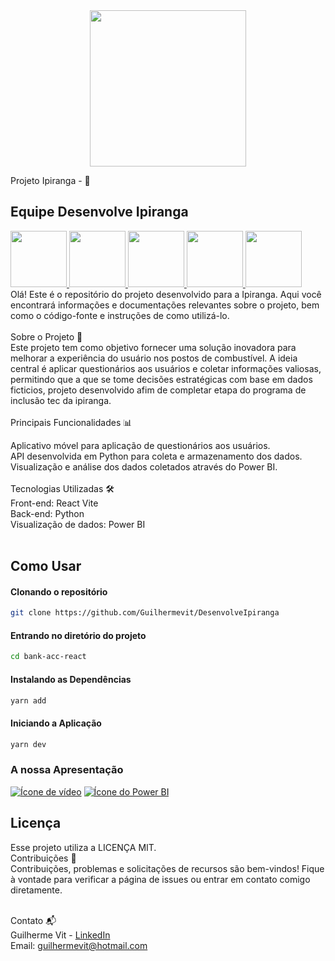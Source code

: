 <div align="center"> 
<img  src="https://assets.website-files.com/5ff79f3ebebf6b12f6b7747f/5ffe04fc6284b7e90070d985_logo-gama-academy.png" width="250" />
</div>

Projeto Ipiranga - 🚀 <br>
## Equipe Desenvolve Ipiranga
<a href="https://avatars.githubusercontent.com/u/112904412?v=4" target="_blank"> 
<img src="https://avatars.githubusercontent.com/u/112904412?v=4" width="90"/>
<img src="https://avatars.githubusercontent.com/u/86999420?v=4" width="90"/>
<img src="https://media.licdn.com/dms/image/C4D03AQFJ739rtKOCWQ/profile-displayphoto-shrink_800_800/0/1662686221451?e=1691020800&v=beta&t=YzizsZ0GWnbZuJdHJ6tQxMuiHTcqTxfqdzkaIvtOBks" width="90"/>
<img src="https://media.licdn.com/dms/image/C4D03AQEZCz5vrLE8cw/profile-displayphoto-shrink_800_800/0/1527824026142?e=1691020800&v=beta&t=Yf0P80MV1MIDYlgGxTPnCyDk1AFMiyYssuwQuXtxQAQ" width="90"/>
<img src="https://media.licdn.com/dms/image/C4E03AQEzx9x2SyMHWg/profile-displayphoto-shrink_800_800/0/1632236857207?e=1691020800&v=beta&t=HA3TMkAwdckax_JgGRAXc-ujNUEV7uz1P5T5j5mcFlE" width="90"/>
</a>
<br>
Olá! Este é o repositório do projeto desenvolvido para a Ipiranga. Aqui você encontrará informações e documentações relevantes sobre o projeto, bem como o código-fonte e instruções de como utilizá-lo.
<br>
<br>
Sobre o Projeto 🏁 <br>
Este projeto tem como objetivo fornecer uma solução inovadora para melhorar a experiência do usuário nos postos de combustível. A ideia central é aplicar questionários aos usuários e coletar informações valiosas, permitindo que a que se tome decisões estratégicas com base em dados ficticios, projeto desenvolvido afim de completar etapa do programa de inclusão tec da ipiranga.
<br>
<br>
Principais Funcionalidades 📊 <br>

Aplicativo móvel para aplicação de questionários aos usuários.<br>
API desenvolvida em Python para coleta e armazenamento dos dados.<br>
Visualização e análise dos dados coletados através do Power BI.<br>
<br>
Tecnologias Utilizadas 🛠️ <br>
Front-end: React Vite <br>
Back-end: Python <br>
Visualização de dados: Power BI<br> 
<br> 
## Como Usar

#### Clonando o repositório

```bash
git clone https://github.com/Guilhermevit/DesenvolveIpiranga
```

#### Entrando no diretório do projeto

```bash
cd bank-acc-react
```

#### Instalando as Dependências

```bash
yarn add
```

#### Iniciando a Aplicação

```bash
yarn dev
```
### A nossa Apresentação

[![Ícone de vídeo](https://img.icons8.com/ios-filled/90/000000/video.png)](https://drive.google.com/file/d/1bq6yBOuy9iphKq80aFRQGJjvXpEKch75/view?usp=sharing)
[![Ícone do Power BI](https://img.icons8.com/?size=90&id=qYfwpsRXEcpc&format=png)](https://drive.google.com/file/d/1KB1xHoDGsAlQGwdtVxmE6StnCzOLobbO/view?usp=sharing)

## Licença

Esse projeto utiliza a LICENÇA MIT.
<br>
Contribuições 🤝 <br>
Contribuições, problemas e solicitações de recursos são bem-vindos! Fique à vontade para verificar a página de issues ou entrar em contato comigo diretamente. <br>
<br>

Contato 📬<br> 
Guilherme Vit - [LinkedIn](https://www.linkedin.com/in/guilherme-vit-639042231/) <br>
Email: guilhermevit@hotmail.com
